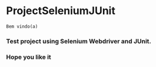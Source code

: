 # ProjectSeleniumJUnit
```
Bem vindo(a)
```

<h3>Test project using Selenium Webdriver and JUnit.<h3>

<h3> Hope you like it <h3>
